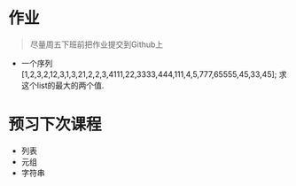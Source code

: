 # 作业 
> 尽量周五下班前把作业提交到Github上
- 一个序列[1,2,3,2,12,3,1,3,21,2,2,3,4111,22,3333,444,111,4,5,777,65555,45,33,45]; 求这个list的最大的两个值.

# 预习下次课程

- 列表
- 元组
- 字符串
